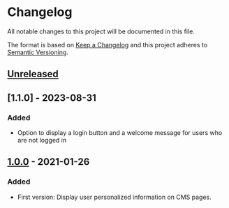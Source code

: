 # Changelog

All notable changes to this project will be documented in this file.

The format is based on [Keep a Changelog](http://keepachangelog.com/) and this project adheres to [Semantic Versioning](http://semver.org/).

## [Unreleased]

## [1.1.0] - 2023-08-31
### Added
* Option to display a login button and a welcome message for users who are not logged in

## [1.0.0] - 2021-01-26 
### Added
* First version: Display user personalized information on CMS pages.


[Unreleased]: https://github.com/shopgate-professional-services/ext-free-shipping-progress-bar/compare/v1.0.0...HEAD
[1.0.0]: https://github.com/shopgate-professional-services/ext-free-shipping-progress-bar/releases/v1.0.0
